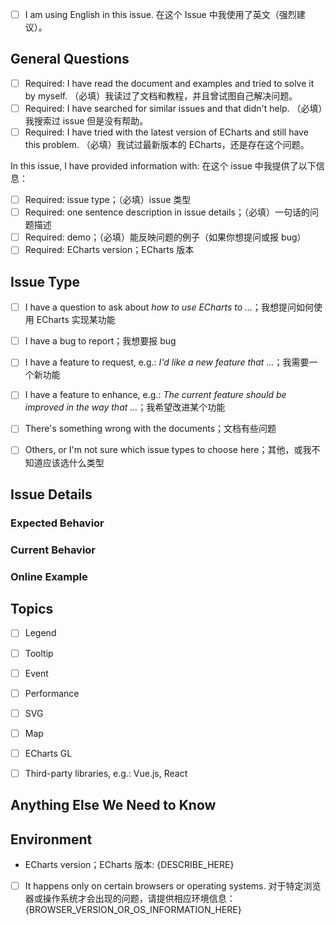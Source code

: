 <!--
Thanks for choosing ECharts!
感谢使用 ECharts！

It's highly recommended to use English in issues, to help others having the same problem in the future.
加入 Apache 开源基金会后，我们有了更多国外的用户。为了方便社区用户，强烈建议在 issue 中使用英文。

Please check the following questions to let our bot help.
请回答以下问题，以帮助我们的机器人维护 issue。

To check the option, add x in [ ], e.g.: [x] I am ...
勾选的方式：在 [ ] 中加入 x，变成：[x] I am ... 的形式。
-->

- [ ] I am using English in this issue. 在这个 Issue 中我使用了英文（强烈建议）。


## General Questions

<!-- BEGINNING OF REQUIRED FIELDS 必填项开始 -->

<!--
PLEASE MAKE SURE OF ALL THE FOLLOWING OPTIONS IN REQUIRED FIELDS ARE TICKED (with x)!
Otherwise, the issue will not be answered.
And think before you tick. :)
请确保以下每项都打上勾了！并且确保都做了这些事哦~ 这将大量简化我们的工作流程，使你的问题更快速得到解答。
-->

- [ ] Required: I have read the document and examples and tried to solve it by myself. （必填）我读过了文档和教程，并且曾试图自己解决问题。
- [ ] Required: I have searched for similar issues and that didn't help. （必填）我搜索过 issue 但是没有帮助。
- [ ] Required: I have tried with the latest version of ECharts and still have this problem. （必填）我试过最新版本的 ECharts，还是存在这个问题。

In this issue, I have provided information with: 在这个 issue 中我提供了以下信息：
- [ ] Required: issue type；（必填）issue 类型
- [ ] Required: one sentence description in issue details；（必填）一句话的问题描述
- [ ] Required: demo；（必填）能反映问题的例子（如果你想提问或报 bug）
- [ ] Required: ECharts version；ECharts 版本

<!-- END OF REQUIRED FIELDS 必填项结束 -->





## Issue Type

<!-- Add `x` for the ones that is true with you, e.g.: [x] I have ... -->

- [ ] I have a question to ask about *how to use ECharts to ...*；我想提问如何使用 ECharts 实现某功能
- [ ] I have a bug to report；我想要报 bug
- [ ] I have a feature to request, e.g.: *I'd like a new feature that ...*；我需要一个新功能
- [ ] I have a feature to enhance, e.g.: *The current feature should be improved in the way that ...*；我希望改进某个功能
- [ ] There's something wrong with the documents；文档有些问题
- [ ] Others, or I'm not sure which issue types to choose here；其他，或我不知道应该选什么类型


## Issue Details

<!-- Use one sentence to describe what you want and what's wrong. 一句话描述问题。 -->

<!-- DESCRIBE_HERE} -->


### Expected Behavior

<!-- Add screenshots to demo if necessary. 期望的效果。 -->

<!-- {DESCRIBE_HERE} -->


### Current Behavior

<!-- Add screenshots to demo if necessary. Otherwise, replace the following line with N/A. 现在的效果。 -->

<!-- {DESCRIBE_HERE} -->


### Online Example

<!-- Please use jsfiddle.net or gallery.echartsjs.com to provide a simplest demo to show the problem. And do not upload zip demos. 请使用 gallery.echartsjs.com 提供最简单可运行的代码，请不要上传 zip 文件。 -->
<!--
THIS IS REQUIRED FOR ALL BUG REPORTS AND QUESTIONS!!! 如果是提问或报 bug 一定要提供这一项！
-->

<!-- {ADD_LINK_OF_DEMO_HERE} -->

<!-- Please make your demo as simple as possible to help locate the problem. And paste only necessary part of code here. 提供必要的代码，不要全部粘贴。 -->

<!-- {PASTE_RELATED_CODE_HERE} -->


## Topics

<!-- Check those topics that are related. 选择相关主题。 -->
- [ ] Legend
- [ ] Tooltip
- [ ] Event
- [ ] Performance
- [ ] SVG
- [ ] Map
- [ ] ECharts GL
- [ ] Third-party libraries, e.g.: Vue.js, React


## Anything Else We Need to Know

<!-- You may reference other issues here. Otherwise, replace the following line with N/A.  其他我们需要知道的东西，比如引用其他 issue。 -->

<!-- {DESCRIBE_HERE} -->


## Environment

- ECharts version；ECharts 版本: {DESCRIBE_HERE}

- [ ] It happens only on certain browsers or operating systems. 对于特定浏览器或操作系统才会出现的问题，请提供相应环境信息：{BROWSER_VERSION_OR_OS_INFORMATION_HERE}
